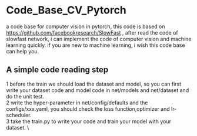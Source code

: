# Code_Base_CV_Pytorch
  a code base for computer vision in pytorch, this code is based on https://github.com/facebookresearch/SlowFast , after read the code of slowfast network, i can implement the code of computer vision and machine learning quickly. if  you are new to machine learning, i wish this code base can help you. 
## A simple code reading step
  1 before the train we should load the dataset and model, so you can first write your dataset code and model code in net/models and net/dataset and do the unit test. \
  2 write the hyper-parameter in net/config/defaults and the configs/xxx.yaml, you should check the loss function,optimizer and lr-scheduler. \
  3 take the train.py to write your code and train your model with your dataset.  \
 
